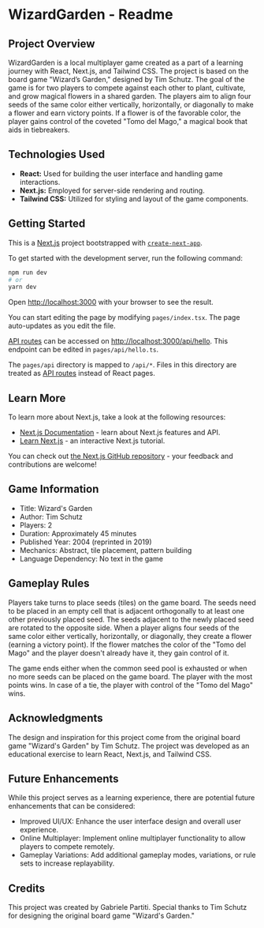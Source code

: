 # WizardGarden - Readme

## Project Overview

WizardGarden is a local multiplayer game created as a part of a learning journey with React, Next.js, and Tailwind CSS. The project is based on the board game "Wizard’s Garden," designed by Tim Schutz. The goal of the game is for two players to compete against each other to plant, cultivate, and grow magical flowers in a shared garden. The players aim to align four seeds of the same color either vertically, horizontally, or diagonally to make a flower and earn victory points. If a flower is of the favorable color, the player gains control of the coveted "Tomo del Mago," a magical book that aids in tiebreakers.

## Technologies Used

- **React:** Used for building the user interface and handling game interactions.
- **Next.js:** Employed for server-side rendering and routing.
- **Tailwind CSS:** Utilized for styling and layout of the game components.

## Getting Started

This is a [Next.js](https://nextjs.org/) project bootstrapped with [`create-next-app`](https://github.com/vercel/next.js/tree/canary/packages/create-next-app).

To get started with the development server, run the following command:

```bash
npm run dev
# or
yarn dev
```
Open [http://localhost:3000](http://localhost:3000/) with your browser to see the result.

You can start editing the page by modifying `pages/index.tsx`. The page auto-updates as you edit the file.

[API routes](https://nextjs.org/docs/api-routes/introduction) can be accessed on <http://localhost:3000/api/hello>. This endpoint can be edited in `pages/api/hello.ts`.

The `pages/api` directory is mapped to `/api/*`. Files in this directory are treated as [API routes](https://nextjs.org/docs/api-routes/introduction) instead of React pages.

Learn More
----------

To learn more about Next.js, take a look at the following resources:

-   [Next.js Documentation](https://nextjs.org/docs) - learn about Next.js features and API.
-   [Learn Next.js](https://nextjs.org/learn) - an interactive Next.js tutorial.

You can check out [the Next.js GitHub repository](https://github.com/vercel/next.js/) - your feedback and contributions are welcome!

Game Information
----------------

-   Title: Wizard's Garden
-   Author: Tim Schutz
-   Players: 2
-   Duration: Approximately 45 minutes
-   Published Year: 2004 (reprinted in 2019)
-   Mechanics: Abstract, tile placement, pattern building
-   Language Dependency: No text in the game

Gameplay Rules
--------------

Players take turns to place seeds (tiles) on the game board. The seeds need to be placed in an empty cell that is adjacent orthogonally to at least one other previously placed seed. The seeds adjacent to the newly placed seed are rotated to the opposite side. When a player aligns four seeds of the same color either vertically, horizontally, or diagonally, they create a flower (earning a victory point). If the flower matches the color of the "Tomo del Mago" and the player doesn't already have it, they gain control of it.

The game ends either when the common seed pool is exhausted or when no more seeds can be placed on the game board. The player with the most points wins. In case of a tie, the player with control of the "Tomo del Mago" wins.

Acknowledgments
---------------

The design and inspiration for this project come from the original board game "Wizard's Garden" by Tim Schutz. The project was developed as an educational exercise to learn React, Next.js, and Tailwind CSS.

Future Enhancements
-------------------

While this project serves as a learning experience, there are potential future enhancements that can be considered:

-   Improved UI/UX: Enhance the user interface design and overall user experience.
-   Online Multiplayer: Implement online multiplayer functionality to allow players to compete remotely.
-   Gameplay Variations: Add additional gameplay modes, variations, or rule sets to increase replayability.

Credits
-------

This project was created by Gabriele Partiti. Special thanks to Tim Schutz for designing the original board game "Wizard's Garden."
